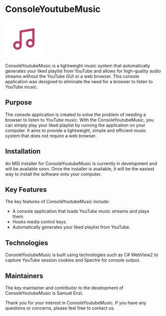 # ConsoleYoutubeMusic
<img src="music.png"  width="120" height="120">

ConsoleYoutubeMusic is a lightweight music system that automatically generates your liked playlist from YouTube and allows for high-quality audio streams without the YouTube GUI or a web browser. This console application was designed to eliminate the need for a browser to listen to YouTube music.

## Purpose

The console application is created to solve the problem of needing a browser to listen to YouTube music. With the ConsoleYoutubeMusic, you can simply play your liked playlist by running the application on your computer. It aims to provide a lightweight, simple and efficient music system that does not require a web browser.

## Installation

An MSI installer for ConsoleYoutubeMusic is currently in development and will be available soon. Once the installer is available, it will be the easiest way to install the software onto your computer.

## Key Features

The key features of ConsoleYoutubeMusic include:

- A console application that loads YouTube music streams and plays them.
- Hooks media control keys.
- Automatically generates your liked playlist from YouTube.

## Technologies

ConsoleYoutubeMusic is built using technologies such as C# WebView2 to capture YouTube session cookies and Spectre for console output.

## Maintainers

The key maintainer and contributor to the development of ConsoleYoutubeMusic is Samuel Enzi.

Thank you for your interest in ConsoleYoutubeMusic. If you have any questions or concerns, please feel free to contact us.
